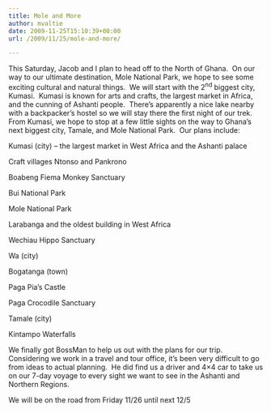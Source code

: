 ```yaml
---
title: Mole and More
author: mvaltie
date: 2009-11-25T15:10:39+00:00
url: /2009/11/25/mole-and-more/

---
```

This Saturday, Jacob and I plan to head off to the North of Ghana.  On our way to our ultimate destination, Mole National Park, we hope to see some exciting cultural and natural things.  We will start with the 2<sup>nd</sup> biggest city, Kumasi.  Kumasi is known for arts and crafts, the largest market in Africa, and the cunning of Ashanti people.  There’s apparently a nice lake nearby with a backpacker’s hostel so we will stay there the first night of our trek. From Kumasi, we hope to stop at a few little sights on the way to Ghana’s next biggest city, Tamale, and Mole National Park.  Our plans include:

Kumasi (city) – the largest market in West Africa and the Ashanti palace

Craft villages Ntonso and Pankrono

Boabeng Fiema Monkey Sanctuary

Bui National Park

Mole National Park

Larabanga and the oldest building in West Africa

Wechiau Hippo Sanctuary

Wa (city)

Bogatanga (town)

Paga Pia’s Castle

Paga Crocodile Sanctuary

Tamale (city)

Kintampo Waterfalls

We finally got BossMan to help us out with the plans for our trip.  Considering we work in a travel and tour office, it’s been very difficult to go from ideas to actual planning.  He did find us a driver and 4&#215;4 car to take us on our 7-day voyage to every sight we want to see in the Ashanti and Northern Regions.

We will be on the road from Friday 11/26 until next 12/5